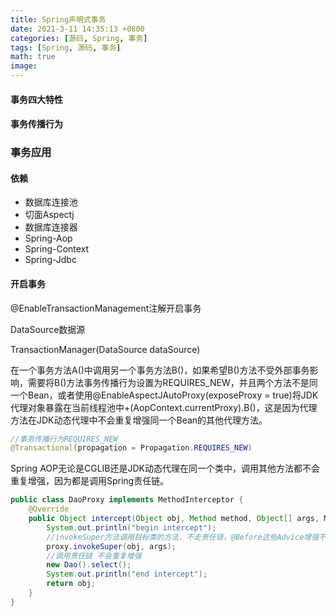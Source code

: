 ```yaml
---
title: Spring声明式事务
date: 2021-3-11 14:35:13 +0800
categories: [源码, Spring, 事务]
tags: [Spring, 源码, 事务]
math: true
image: 
---
```


#### 事务四大特性



#### 事务传播行为



### 事务应用

#### 依赖

- 数据库连接池
- 切面Aspectj
- 数据库连接器
- Spring-Aop
- Spring-Context
- Spring-Jdbc

#### 开启事务

@EnableTransactionManagement注解开启事务

DataSource数据源

TransactionManager(DataSource dataSource)



在一个事务方法A()中调用另一个事务方法B()，如果希望B()方法不受外部事务影响，需要将B()方法事务传播行为设置为REQUIRES_NEW，并且两个方法不是同一个Bean，或者使用@EnableAspectJAutoProxy(exposeProxy = true)将JDK代理对象暴露在当前线程池中+(AopContext.currentProxy).B()，这是因为代理方法在JDK动态代理中不会重复增强同一个Bean的其他代理方法。

```java
//事务传播行为REQUIRES_NEW
@Transactional(propagation = Propagation.REQUIRES_NEW)
```



Spring AOP无论是CGLIB还是JDK动态代理在同一个类中，调用其他方法都不会重复增强，因为都是调用Spring责任链。

```java
public class DaoProxy implements MethodInterceptor {
    @Override
    public Object intercept(Object obj, Method method, Object[] args, MethodProxy proxy) throws Throwable {
        System.out.println("begin intercept");
        //invokeSuper方法调用目标类的方法，不走责任链，@Before这些Advice增强不起作用，只有intercept()方法中的代码增强
        proxy.invokeSuper(obj, args);
        //调用责任链 不会重复增强
        new Dao().select();
        System.out.println("end intercept");
        return obj;
    }
}
```